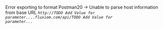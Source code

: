 Error exporting to format Postman20 -> Unable to parse host information from base URL <i><code>http://TODO Add Value for parameter....fluxiom.com/api/TODO Add Value for parameter...</code></i>